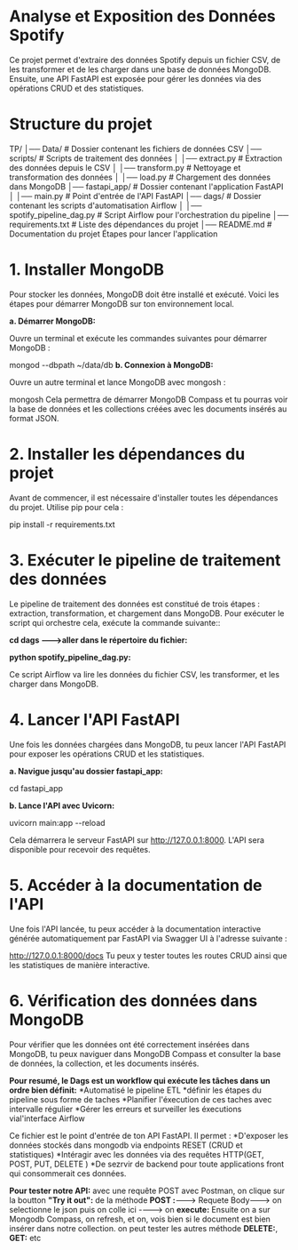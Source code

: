 # Analyse et Exposition des Données Spotify

Ce projet permet d'extraire des données Spotify depuis un fichier CSV, de les transformer et de les charger dans une base de données MongoDB. Ensuite, une API FastAPI est exposée pour gérer les données via des opérations CRUD et des statistiques.

# Structure du projet

TP/
│── Data/                  # Dossier contenant les fichiers de données CSV
│── scripts/               # Scripts de traitement des données
│   │── extract.py         # Extraction des données depuis le CSV
│   │── transform.py       # Nettoyage et transformation des données
│   │── load.py            # Chargement des données dans MongoDB
│── fastapi_app/           # Dossier contenant l'application FastAPI
│   │── main.py            # Point d'entrée de l'API FastAPI
│── dags/                  # Dossier contenant les scripts d'automatisation Airflow
│   │── spotify_pipeline_dag.py # Script Airflow pour l'orchestration du pipeline
│── requirements.txt       # Liste des dépendances du projet
│── README.md              # Documentation du projet
Étapes pour lancer l'application

# 1. Installer MongoDB
Pour stocker les données, MongoDB doit être installé et exécuté. Voici les étapes pour démarrer MongoDB sur ton environnement local.

**a. Démarrer MongoDB:**

Ouvre un terminal et exécute les commandes suivantes pour démarrer MongoDB :

mongod --dbpath ~/data/db
**b. Connexion à MongoDB:**

Ouvre un autre terminal et lance MongoDB avec mongosh :

mongosh
Cela permettra de démarrer MongoDB Compass et tu pourras voir la base de données et les collections créées avec les documents insérés au format JSON.

# 2. Installer les dépendances du projet
Avant de commencer, il est nécessaire d'installer toutes les dépendances du projet. Utilise pip pour cela :

pip install -r requirements.txt

# 3. Exécuter le pipeline de traitement des données
Le pipeline de traitement des données est constitué de trois étapes : extraction, transformation, et chargement dans MongoDB. Pour exécuter le script qui orchestre cela, exécute la commande suivante::

**cd dags --->aller dans le répertoire du fichier:**

**python spotify_pipeline_dag.py:**

Ce script Airflow va lire les données du fichier CSV, les transformer, et les charger dans MongoDB.

# 4. Lancer l'API FastAPI
Une fois les données chargées dans MongoDB, tu peux lancer l'API FastAPI pour exposer les opérations CRUD et les statistiques.

**a. Navigue jusqu'au dossier fastapi_app:**

cd fastapi_app

**b. Lance l'API avec Uvicorn:**

uvicorn main:app --reload

Cela démarrera le serveur FastAPI sur http://127.0.0.1:8000. L'API sera disponible pour recevoir des requêtes.

# 5. Accéder à la documentation de l'API
Une fois l'API lancée, tu peux accéder à la documentation interactive générée automatiquement par FastAPI via Swagger UI à l'adresse suivante :


http://127.0.0.1:8000/docs
Tu peux y tester toutes les routes CRUD ainsi que les statistiques de manière interactive.

# 6. Vérification des données dans MongoDB
Pour vérifier que les données ont été correctement insérées dans MongoDB, tu peux naviguer dans MongoDB Compass et consulter la base de données, la collection, et les documents insérés.

**Pour resumé, le Dags est un workflow qui exécute les tâches dans un ordre bien définit:**
*Automatisé le pipeline ETL
*définir les étapes du pipeline sous forme de taches
*Planifier l'éxecution de ces taches avec intervalle régulier
*Gérer les erreurs et surveiller les éxecutions vial'interface Airflow

Ce fichier est le point d'entrée de ton API FastAPI. Il permet :
*D'exposer les données stockés dans mongodb via endpoints RESET (CRUD et statistiques)
*Intéragir avec les données via des requêtes HTTP(GET, POST, PUT, DELETE )
*De sezrvir de backend pour toute applications front qui consommerait ces 
données.

**Pour tester notre API:**
avec une requête POST avec Postman, on clique sur la boutton **"Try it out":** de la méthode **POST :**---> Requete Body---> on selectionne le json puis on colle ici ----> on **execute:**
Ensuite on a sur Mongodb Compass, on refresh, et on, vois bien si le document est bien insérer dans notre collection. on peut tester les autres méthode **DELETE:**, **GET:** etc 
